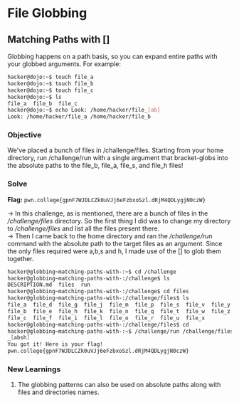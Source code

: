 # File Globbing

## Matching Paths with []
Globbing happens on a path basis, so you can expand entire paths with your globbed arguments. For example:

```bash
hacker@dojo:~$ touch file_a
hacker@dojo:~$ touch file_b
hacker@dojo:~$ touch file_c
hacker@dojo:~$ ls
file_a	file_b	file_c
hacker@dojo:~$ echo Look: /home/hacker/file_[ab]
Look: /home/hacker/file_a /home/hacker/file_b
```

### Objective 
We've placed a bunch of files in /challenge/files. Starting from your home directory, run /challenge/run with a single argument that bracket-globs into the absolute paths to the file_b, file_a, file_s, and file_h files!

### Solve
**Flag:** `pwn.college{gpnF7WJDLCZk0uVJj6eFzbxoSzl.dRjM4QDLygjN0czW}`

-> In this challenge, as is mentioned, there are a bunch of files in the */challenge/files* directory. So the first thing I did was to change my directory to */challenge/files* and list all the files present there.  
-> Then I came back to the home directory and ran the */challenge/run* command with the absolute path to the target files as an argument. Since the only files required were a,b,s and h, I made use of the [] to glob them together.

```bash
hacker@globbing~matching-paths-with-:~$ cd /challenge
hacker@globbing~matching-paths-with-:/challenge$ ls
DESCRIPTION.md  files  run
hacker@globbing~matching-paths-with-:/challenge$ cd files
hacker@globbing~matching-paths-with-:/challenge/files$ ls
file_a  file_d  file_g  file_j  file_m  file_p  file_s  file_v  file_y
file_b  file_e  file_h  file_k  file_n  file_q  file_t  file_w  file_z
file_c  file_f  file_i  file_l  file_o  file_r  file_u  file_x
hacker@globbing~matching-paths-with-:/challenge/files$ cd
hacker@globbing~matching-paths-with-:~$ /challenge/run /challenge/files/file
_[absh]
You got it! Here is your flag!
pwn.college{gpnF7WJDLCZk0uVJj6eFzbxoSzl.dRjM4QDLygjN0czW}
```

### New Learnings
1. The globbing patterns can also be used on absolute paths along with files and directories names.  